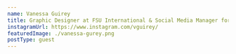 ```yaml
---
name: Vanessa Guirey
title: Graphic Designer at FSU International & Social Media Manager for Tallahassee's Rising OM Yoga
instagramUrl: https://www.instagram.com/vguirey/
featuredImage: ./vanessa-gurey.png
postType: guest
---
```

